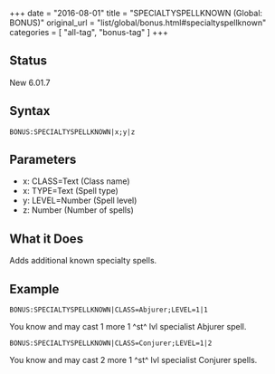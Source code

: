 +++
date = "2016-08-01"
title = "SPECIALTYSPELLKNOWN (Global: BONUS)"
original_url = "list/global/bonus.html#specialtyspellknown"
categories = [ "all-tag", "bonus-tag" ]
+++

## Status

New 6.01.7

## Syntax

`BONUS:SPECIALTYSPELLKNOWN|x;y|z`

## Parameters

-   x: CLASS=Text (Class name)
-   x: TYPE=Text (Spell type)
-   y: LEVEL=Number (Spell level)
-   z: Number (Number of spells)



What it Does
------------

Adds additional known specialty spells.

Example
-------

`BONUS:SPECIALTYSPELLKNOWN|CLASS=Abjurer;LEVEL=1|1`

You know and may cast 1 more 1 ^st^ lvl specialist Abjurer spell.

`BONUS:SPECIALTYSPELLKNOWN|CLASS=Conjurer;LEVEL=1|2`

You know and may cast 2 more 1 ^st^ lvl specialist Conjurer spells.

